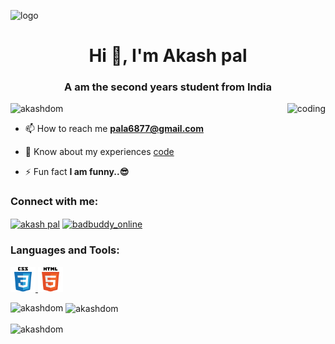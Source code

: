![logo](https://github.com/Akashdom/Akashdom/blob/main/Purple%20Orange%20Illustration%20Content%20Creator%20Profile%20Video.gif)
<h1 align="center">Hi 👋, I'm Akash pal</h1>
<h3 align="center">A am the second years student from India</h3>

<img align="right" alt="coding" widht="400" src="https://media2.giphy.com/media/2IudUHdI075HL02Pkk/giphy.gif">

<p align="left"> <img src="https://komarev.com/ghpvc/?username=akashdom&label=Profile%20views&color=0e75b6&style=flat" alt="akashdom" /> </p>

- 📫 How to reach me **pala6877@gmail.com**

- 📄 Know about my experiences [code](code)

- ⚡ Fun fact **I am funny..😎**

<h3 align="left">Connect with me:</h3>
<p align="left">
<a href="https://linkedin.com/in/akash pal" target="blank"><img align="center" src="https://raw.githubusercontent.com/rahuldkjain/github-profile-readme-generator/master/src/images/icons/Social/linked-in-alt.svg" alt="akash pal" height="30" width="40" /></a>
<a href="https://instagram.com/badbuddy_online" target="blank"><img align="center" src="https://raw.githubusercontent.com/rahuldkjain/github-profile-readme-generator/master/src/images/icons/Social/instagram.svg" alt="badbuddy_online" height="30" width="40" /></a>
</p>

<h3 align="left">Languages and Tools:</h3>
<p align="left"> <a href="https://www.w3schools.com/css/" target="_blank" rel="noreferrer"> <img src="https://raw.githubusercontent.com/devicons/devicon/master/icons/css3/css3-original-wordmark.svg" alt="css3" width="40" height="40"/> </a> <a href="https://www.w3.org/html/" target="_blank" rel="noreferrer"> <img src="https://raw.githubusercontent.com/devicons/devicon/master/icons/html5/html5-original-wordmark.svg" alt="html5" width="40" height="40"/> </a> </p>

<p><img align="left" src="https://github-readme-stats.vercel.app/api/top-langs?username=akashdom&show_icons=true&locale=en&layout=compact" alt="akashdom" /></p>

<p>&nbsp;<img align="center" src="https://github-readme-stats.vercel.app/api?username=akashdom&show_icons=true&locale=en" alt="akashdom" /></p>

<p><img align="center" src="https://github-readme-streak-stats.herokuapp.com/?user=akashdom&" alt="akashdom" /></p>
